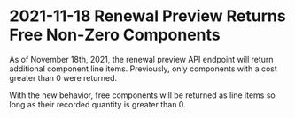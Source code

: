 # 2021-11-18 Renewal Preview Returns Free Non-Zero Components

As of November 18th, 2021, the renewal preview API endpoint will return additional component line items.
Previously, only components with a cost greater than 0 were returned.

With the new behavior, free components will be returned as line items so long as their recorded quantity is greater than 0.
